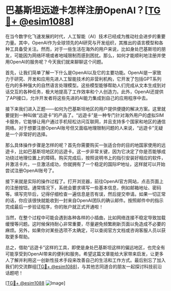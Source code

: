 # 巴基斯坦远遊卡怎样注册OpenAI？[[TG💪+ @esim1088](https://t.me/s/esim1088)]

在当今数字化飞速发展的时代，人工智能（AI）技术已经成为推动社会进步的重要力量。其中，OpenAI作为全球领先的AI研究与开发组织，其推出的语言模型和各种工具备受关注。然而，对于一些生活在海外的用户来说，比如身处巴基斯坦的朋友，可能因为网络环境或者地域限制而感到困扰。那么，如何才能顺利地注册并使用OpenAI的服务呢？今天我们就来聊聊这个问题。

首先，让我们简单了解一下什么是OpenAI以及它的主要功能。OpenAI是一家致力于研究、开发和应用先进人工智能技术的非营利机构，它开发了包括GPT系列在内的多种强大的自然语言处理模型。这些模型能够帮助人们完成从文本生成到对话交互的各种任务，极大地提高了工作效率和个人创造力。此外，OpenAI还提供了API接口，允许开发者将这些先进的AI能力集成到自己的应用程序中去。

接下来我们进入正题——如何为巴基斯坦地区的用户提供便捷的解决方案。这里就要提到一种叫做“远遊卡”的产品了。“远遊卡”是一种专门针对海外用户的虚拟SIM卡服务，它能够让用户通过手机轻松访问互联网，并且支持多个国家和地区的通信网络。对于想要注册OpenAI账号但又面临地理限制问题的人来说，“远遊卡”无疑是一个非常好的选择。

那么具体操作步骤是怎样的呢？首先你需要购买一张适合你的目的地国家使用的远遊卡，比如巴基斯坦地区的远遊卡。这一步非常关键，因为它决定了你是否能够成功绕过地理位置上的障碍。购买完成后，按照说明书上的指引安装好相应的软件，并激活卡片。一旦激活成功，你就拥有了一个稳定的国际IP地址，这样就可以开始尝试注册OpenAI账号了。

接下来就是实际的操作过程了。打开浏览器，前往OpenAI官方网站，点击页面上的注册按钮。通常情况下，系统会要求填写一些基本信息，例如邮箱地址、密码等。填写完毕后，记得仔细检查一遍信息是否有误，然后提交申请。如果一切正常的话，你应该很快就能收到一封来自OpenAI团队的确认邮件。按照邮件中的指示完成最后一步验证程序，你的账户就正式开通啦！

当然，在整个过程中可能会遇到各种各样的小插曲，比如网络连接不稳定导致加载缓慢等问题。这时候保持耐心非常重要，尽量避免频繁刷新页面以免造成不必要的麻烦。另外，如果你对某些选项不太确定，可以查阅官方文档或咨询客服人员以获取更多帮助。

总之，借助“远遊卡”这样的工具，即使是身处巴基斯坦这样的偏远地区，也完全有可能享受到OpenAI带来的便利和服务。希望这篇文章能给大家带来启发，让更多人了解并利用这一创新性技术手段来改善自己的生活和工作方式。最后别忘了加入我们的交流群组[[TG💪+ @esim1088](https://t.me/s/esim1088)]，与其他志同道合的朋友一起探讨科技前沿话题吧！

[[TG💪+ @esim1088](https://t.me/s/esim1088) ![Image](https://i.postimg.cc/4NQfJmqS/Snipaste-2025-05-13-00-14-12.png)]